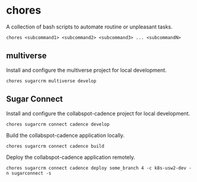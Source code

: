 # chores

A collection of bash scripts to automate routine or unpleasant tasks.

```shell
chores <subcommand1> <subcommand2> <subcommand3> ... <subcommandN>
```

## multiverse

Install and configure the multiverse project for local development.

```shell
chores sugarcrm multiverse develop
```

## Sugar Connect

Install and configure the collabspot-cadence project for local development.

```shell
chores sugarcrm connect cadence develop
```

Build the collabspot-cadence application locally.

```shell
chores sugarcrm connect cadence build
```

Deploy the collabspot-cadence application remotely.

```shell
chores sugarcrm connect cadence deploy some_branch 4 -c k8s-usw2-dev -n sugarconnect -s
```
